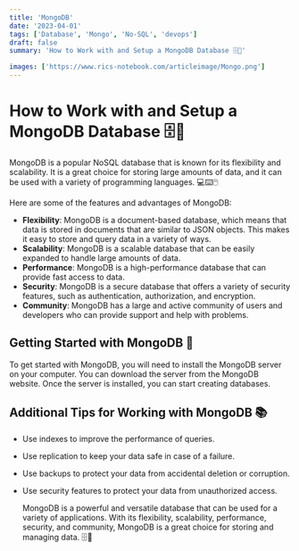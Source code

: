 ```yaml
---
title: 'MongoDB'
date: '2023-04-01'
tags: ['Database', 'Mongo', 'No-SQL', 'devops']
draft: false
summary: 'How to Work with and Setup a MongoDB Database 🗄️💾'

images: ['https://www.rics-notebook.com/articleimage/Mongo.png']
---
```


# How to Work with and Setup a MongoDB Database 🗄️💾

MongoDB is a popular NoSQL database that is known for its flexibility and scalability. It is a great choice for storing large amounts of data, and it can be used with a variety of programming languages. 💻⌨️🖱️

Here are some of the features and advantages of MongoDB:

- **Flexibility**: MongoDB is a document-based database, which means that data is stored in documents that are similar to JSON objects. This makes it easy to store and query data in a variety of ways.
- **Scalability**: MongoDB is a scalable database that can be easily expanded to handle large amounts of data.
- **Performance**: MongoDB is a high-performance database that can provide fast access to data.
- **Security**: MongoDB is a secure database that offers a variety of security features, such as authentication, authorization, and encryption.
- **Community**: MongoDB has a large and active community of users and developers who can provide support and help with problems.

## Getting Started with MongoDB 🚀

To get started with MongoDB, you will need to install the MongoDB server on your computer. You can download the server from the MongoDB website. Once the server is installed, you can start creating databases.

## Additional Tips for Working with MongoDB 📚

- Use indexes to improve the performance of queries.
- Use replication to keep your data safe in case of a failure.
- Use backups to protect your data from accidental deletion or corruption.
- Use security features to protect your data from unauthorized access.

  MongoDB is a powerful and versatile database that can be used for a variety of applications. With its flexibility, scalability, performance, security, and community, MongoDB is a great choice for storing and managing data. 🗄️💾
